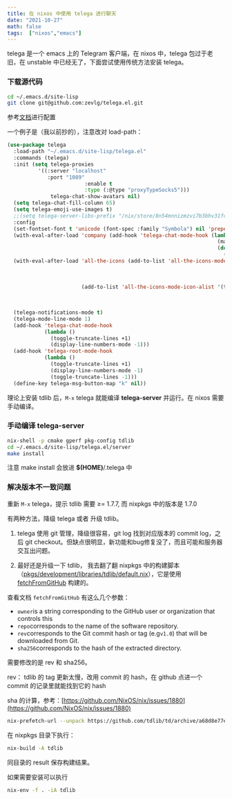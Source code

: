 ```yaml
---
title: 在 nixos 中使用 telega 进行聊天
date: "2021-10-27"
math: false
tags:  ["nixos","emacs"]
---
```


telega 是一个 emacs 上的 Telegram 客户端，在 nixos 中，telega 包过于老旧，在 unstable 中已经无了，下面尝试使用传统方法安装 telega。

### 下载源代码

```bash
cd ~/.emacs.d/site-lisp
git clone git@github.com:zevlg/telega.el.git
```

参考[文档](https://zevlg.github.io/telega.el/)进行配置

<!--more-->

一个例子是（我以前抄的），注意改对 load-path：

```lisp
(use-package telega
  :load-path "~/.emacs.d/site-lisp/telega.el"
  :commands (telega)
  :init (setq telega-proxies
	      '((:server "localhost"
			 :port "1089"
                         :enable t
                         :type (:@type "proxyTypeSocks5")))
              telega-chat-show-avatars nil)
  (setq telega-chat-fill-column 65)
  (setq telega-emoji-use-images t)
  ;;(setq telega-server-libs-prefix "/nix/store/8n54mnnizmzvi7b3bhv31fc3hr0fcl9i-tdlib-1.7.0/lib")
  :config
  (set-fontset-font t 'unicode (font-spec :family "Symbola") nil 'prepend)
  (with-eval-after-load 'company (add-hook 'telega-chat-mode-hook (lambda ()
                                                                    (make-local-variable 'company-backends)
                                                                    (dolist (it '(telega-company-botcmd telega-company-emoji))
                                                                      (push it company-backends)))))
  (with-eval-after-load 'all-the-icons (add-to-list 'all-the-icons-mode-icon-alist '(telega-root-mode all-the-icons-fileicon "telegram"
                                                                                                      :heigt 1.0
                                                                                                      :v-adjust -0.2
                                                                                                      :face all-the-icons-yellow))
                        (add-to-list 'all-the-icons-mode-icon-alist '(telega-chat-mode all-the-icons-fileicon "telegram"
                                                                                       :heigt 1.0
                                                                                       :v-adjust -0.2
                                                                                       :face all-the-icons-blue)))
  (telega-notifications-mode t)
  (telega-mode-line-mode 1)
  (add-hook 'telega-chat-mode-hook
            (lambda ()
              (toggle-truncate-lines +1)
              (display-line-numbers-mode -1)))
  (add-hook 'telega-root-mode-hook
            (lambda ()
              (toggle-truncate-lines +1)
              (display-line-numbers-mode -1)
              (toggle-truncate-lines -1)))
  (define-key telega-msg-button-map "k" nil))

```

理论上安装 tdlib 后，`M-x` telega 就能编译 **telega-server** 并运行。在 nixos 需要手动编译。

### 手动编译 **telega-server**

```bash
nix-shell -p cmake gperf pkg-config tdlib
cd ~/.emacs.d/site-lisp/telega.el/server
make install
```

注意 make install 会放进 **$(HOME)**/.telega 中

### 解决版本不一致问题

重新 `M-x` telega，提示 tdlib 需要 ≥= 1.7.7, 而 nixpkgs 中的版本是 1.7.0

有两种方法，降级 telega 或者 升级 tdlib。

1. telega 使用 git 管理，降级很容易，git log 找到对应版本的 commit log，之后 git checkout。但缺点很明显，新功能和bug修复没了，而且可能和服务器交互出问题。

2. 最好还是升级一下 tdlib， 我去翻了翻 nixpkgs 中的构建脚本（[pkgs/development/libraries/tdlib/default.nix](https://github.com/NixOS/nixpkgs/pull/143176/files#diff-a956d0a996ce4ca6c593bc126b5ab94f1d5feb8751d7ae4506452dc2524a4c8a)），它是使用 [fetchFromGitHub](https://nixos.org/manual/nixpkgs/stable/#fetchfromgithub) 构建的。

查看文档 `fetchFromGitHub` 有这么几个参数：

- `owner`is a string corresponding to the GitHub user or organization that controls this 
- `repo`corresponds to the name of the software repository. 
- `rev`corresponds to the Git commit hash or tag (e.g`v1.0`) that will be downloaded from Git. 
- `sha256`corresponds to the hash of the extracted directory. 

需要修改的是 rev 和 sha256。

rev： tdlib 的 tag 更新太慢，改用 commit 的 hash，在 github 点进一个 commit 的记录里就能找到它的 hash

sha 的计算，参考：[https://github.com/NixOS/nix/issues/1880](https://github.com/NixOS/nix/issues/1880)

```bash
nix-prefetch-url --unpack https://github.com/tdlib/td/archive/a68d8e77efb03896f3a04316c47136b0bab7df.tar.gz
```

在 nixpkgs 目录下执行：

```bash
nix-build -A tdlib
```
同目录的 result 保存构建结果。

如果需要安装可以执行

```bash
nix-env -f . -iA tdlib
```

